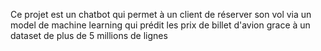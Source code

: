 Ce  projet est un chatbot qui permet à un client de réserver son vol via un model de machine learning qui prédit les prix de billet d'avion grace à un dataset de plus de 5 millions de lignes

